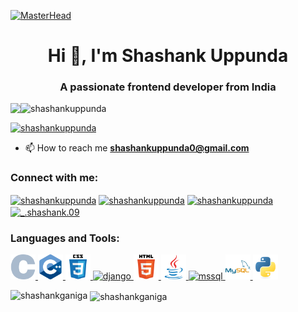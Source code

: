 [![MasterHead]()](https://rishavchanda.io)
<h1 align="center">Hi 👋, I'm Shashank Uppunda</h1>
<h3 align="center">A passionate frontend developer from India</h3>
<img src="https://raw.githubusercontent.com/TheDudeThatCode/TheDudeThatCode/master/Assets/Designer.gif" 

<p align="left"> <img src="https://komarev.com/ghpvc/?username=shashankuppunda&label=Profile%20views&color=0e75b6&style=flat" alt="shashankuppunda" /> </p>

<p align="left"> <a href="https://twitter.com/shashankuppunda" target="blank"><img src="https://img.shields.io/twitter/follow/shashankuppunda?logo=twitter&style=for-the-badge" alt="shashankuppunda" /></a> </p>

- 📫 How to reach me **shashankuppunda0@gmail.com**

<h3 align="left">Connect with me:</h3>
<p align="left">
<a href="https://twitter.com/shashankuppunda" target="blank"><img align="center" src="https://raw.githubusercontent.com/rahuldkjain/github-profile-readme-generator/master/src/images/icons/Social/twitter.svg" alt="shashankuppunda" height="30" width="40" /></a>
<a href="https://linkedin.com/in/shashankuppunda" target="blank"><img align="center" src="https://raw.githubusercontent.com/rahuldkjain/github-profile-readme-generator/master/src/images/icons/Social/linked-in-alt.svg" alt="shashankuppunda" height="30" width="40" /></a>
<a href="https://fb.com/shashankuppunda" target="blank"><img align="center" src="https://raw.githubusercontent.com/rahuldkjain/github-profile-readme-generator/master/src/images/icons/Social/facebook.svg" alt="shashankuppunda" height="30" width="40" /></a>
<a href="https://instagram.com/_.shashank.09" target="blank"><img align="center" src="https://raw.githubusercontent.com/rahuldkjain/github-profile-readme-generator/master/src/images/icons/Social/instagram.svg" alt="_.shashank.09" height="30" width="40" /></a>
</p>

<h3 align="left">Languages and Tools:</h3>
<p align="left"> <a href="https://www.cprogramming.com/" target="_blank" rel="noreferrer"> <img src="https://raw.githubusercontent.com/devicons/devicon/master/icons/c/c-original.svg" alt="c" width="40" height="40"/> </a> <a href="https://www.w3schools.com/cpp/" target="_blank" rel="noreferrer"> <img src="https://raw.githubusercontent.com/devicons/devicon/master/icons/cplusplus/cplusplus-original.svg" alt="cplusplus" width="40" height="40"/> </a> <a href="https://www.w3schools.com/css/" target="_blank" rel="noreferrer"> <img src="https://raw.githubusercontent.com/devicons/devicon/master/icons/css3/css3-original-wordmark.svg" alt="css3" width="40" height="40"/> </a> <a href="https://www.djangoproject.com/" target="_blank" rel="noreferrer"> <img src="https://cdn.worldvectorlogo.com/logos/django.svg" alt="django" width="40" height="40"/> </a> <a href="https://www.w3.org/html/" target="_blank" rel="noreferrer"> <img src="https://raw.githubusercontent.com/devicons/devicon/master/icons/html5/html5-original-wordmark.svg" alt="html5" width="40" height="40"/> </a> <a href="https://www.java.com" target="_blank" rel="noreferrer"> <img src="https://raw.githubusercontent.com/devicons/devicon/master/icons/java/java-original.svg" alt="java" width="40" height="40"/> </a> <a href="https://www.microsoft.com/en-us/sql-server" target="_blank" rel="noreferrer"> <img src="https://www.svgrepo.com/show/303229/microsoft-sql-server-logo.svg" alt="mssql" width="40" height="40"/> </a> <a href="https://www.mysql.com/" target="_blank" rel="noreferrer"> <img src="https://raw.githubusercontent.com/devicons/devicon/master/icons/mysql/mysql-original-wordmark.svg" alt="mysql" width="40" height="40"/> </a> <a href="https://www.python.org" target="_blank" rel="noreferrer"> <img src="https://raw.githubusercontent.com/devicons/devicon/master/icons/python/python-original.svg" alt="python" width="40" height="40"/> </a> </p>

<p><img align="left" src="https://github-readme-stats.vercel.app/api/top-langs?username=shashank-ganiga&show_icons=true&locale=en&layout=compact" alt="shashankganiga" /></p>

<p>&nbsp;<img align="center" src="https://github-readme-stats.vercel.app/api?username=shashank-ganiga&show_icons=true&locale=en" alt="shashankganiga" /></p>
